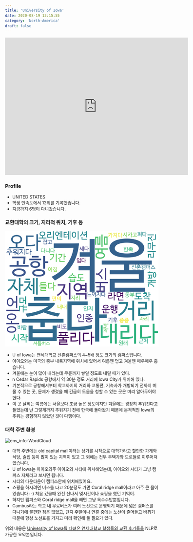 ```yaml
---
title: 'University of Iowa'
date: 2020-08-19 13:15:55
category: 'North-America'
draft: false
---
```


<iframe
width="600"
height="450"
frameborder="0" style="border:0"
src="https://www.google.com/maps/embed/v1/place?key=AIzaSyC9e1AME-pVmWC4hBpFdu5S4dKzyepa3HQ&q=University+of+Iowa&center=41.6627078,-91.55497709999999&zoom=14" allowfullscreen>
</iframe>

### Profile

* UNITED STATES
* 학생 만족도에서 12위를 기록했습니다.
* 지금까지 6명이 다녀갔습니다. 

### 교환대학의 크기, 지리적 위치, 기후 등

![gen_info-WordCloud](../univ_wordclouds_okt/gen_info/US000208_gen_info_okt.png)

* U of Iowa는 연세대학교 신촌캠퍼스의 4~5배 정도 크기의 캠퍼스입니다.
* 아이오와는 미국의 중부 내륙지역에 위치해 있어서 여름엔 덥고 겨울엔 매우매우 춥습니다.
* 겨울에는 눈이 많이 내리는데 무릎까지 쌓일 정도로 내릴 때가 있다.
* n Cedar Rapids 공항에서 약 30분 정도 거리에 Iowa City가 위치해 있다.
* 기본적으로 공항에서부터 학교까지의 거리와 교통편, 기숙사가 개방되기 전까지 머물 수 있는 곳, 문제가 생겼을 때 긴급히 도움을 청할 수 있는 곳은 미리 알아두어야 한다.
* 이 곳 날씨는 여름에는 서울보다 조금 높은 정도이지만 겨울에는 굉장히 추워진다고 들었는데 난 그렇게까지 추워지기 전에 한국에 돌아왔기 때문에 본격적인 Iowa의 추위는 경험하지 않았던 것이 다행이다.


### 대학 주변 환경

![env_info-WordCloud](../univ_wordclouds_okt/env_info/US000208_env_info_okt.png)

* 대학 주변에는 old capital mall이라는 상가를 시작으로 대학가라고 할만한 가게와 식당, 술집 등이 많이 있는 지역이 있고 그 외에는 전부 주택가와 도로들로 이루어져 있습니다.
* U of Iowa는 아이오와주 아이오와 시티에 위치해있는데, 아이오와 시티가 그냥 캠퍼스 자체라고 보시면 됩니다.
* 시티의 다운타운이 캠퍼스안에 위치해있어요.
* 쇼핑을 하시려면 버스를 타고 20분정도 가면 Coral ridge mall이라고 아주 큰 몰이 있습니다 :-) 처음 갔을때 완전 신나서 몇시간이나 쇼핑을 했던 기억이.
* 하지만 캠퍼스와 Coral ridge mall을 빼면 그냥 옥수수밭뿐입니다.
* Cambus라는 학교 내 무료버스가 여러 노선으로 운행되기 때문에 넓은 캠퍼스를 다니기에 불편한 점은 없었고, 단지 주말이나 연휴 중에는 노선이 줄어들고 바뀌기 때문에 항상 노선표를 가지고 미리 확인해 둘 필요가 있다.


위의 내용은 [University of Iowa를 다녀온 연세대학교 학생들의 교환 후기들을](http://oia.yonsei.ac.kr/partner/expReport.asp?ucode=US000208&bgbn=A) NLP로 가공한 요약본입니다. 
